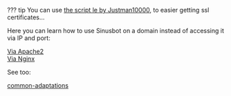 ??? tip
    You can use [the script le by Justman10000](https://github.com/Justman10000/le), to easier getting ssl certificates...

Here you can learn how to use Sinusbot on a domain instead of accessing it via IP and port:

[Via Apache2](apache2.md)
<br>
[Via Nginx](nginx.md)

See too:

[common-adaptations](common-adaptations.md)